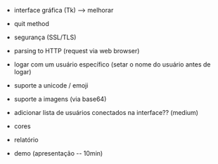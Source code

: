 - interface gráfica (Tk) --> melhorar
- quit method
- segurança (SSL/TLS)
- parsing to HTTP (request via web browser)
- logar com um usuário específico (setar o nome do usuário antes de logar)
- suporte a unicode / emoji
- suporte a imagens (via base64)
- adicionar lista de usuários conectados na interface?? (medium)
- cores

- relatório
- demo (apresentação -- 10min)
